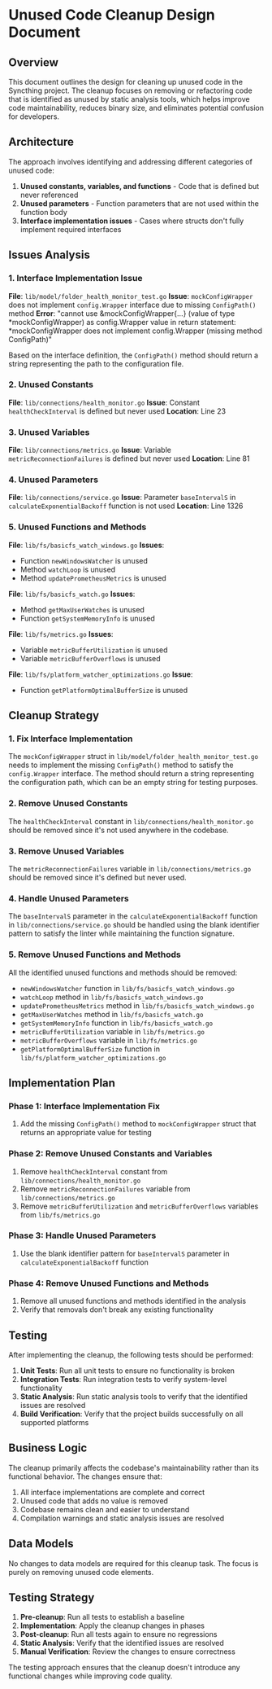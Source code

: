 # Unused Code Cleanup Design Document

## Overview

This document outlines the design for cleaning up unused code in the Syncthing project. The cleanup focuses on removing or refactoring code that is identified as unused by static analysis tools, which helps improve code maintainability, reduces binary size, and eliminates potential confusion for developers.

## Architecture

The approach involves identifying and addressing different categories of unused code:

1. **Unused constants, variables, and functions** - Code that is defined but never referenced
2. **Unused parameters** - Function parameters that are not used within the function body
3. **Interface implementation issues** - Cases where structs don't fully implement required interfaces

## Issues Analysis

### 1. Interface Implementation Issue

**File**: `lib/model/folder_health_monitor_test.go`
**Issue**: `mockConfigWrapper` does not implement `config.Wrapper` interface due to missing `ConfigPath()` method
**Error**: "cannot use &mockConfigWrapper{…} (value of type *mockConfigWrapper) as config.Wrapper value in return statement: *mockConfigWrapper does not implement config.Wrapper (missing method ConfigPath)"

Based on the interface definition, the `ConfigPath()` method should return a string representing the path to the configuration file.

### 2. Unused Constants

**File**: `lib/connections/health_monitor.go`
**Issue**: Constant `healthCheckInterval` is defined but never used
**Location**: Line 23

### 3. Unused Variables

**File**: `lib/connections/metrics.go`
**Issue**: Variable `metricReconnectionFailures` is defined but never used
**Location**: Line 81

### 4. Unused Parameters

**File**: `lib/connections/service.go`
**Issue**: Parameter `baseIntervalS` in `calculateExponentialBackoff` function is not used
**Location**: Line 1326

### 5. Unused Functions and Methods

**File**: `lib/fs/basicfs_watch_windows.go`
**Issues**:
- Function `newWindowsWatcher` is unused
- Method `watchLoop` is unused
- Method `updatePrometheusMetrics` is unused

**File**: `lib/fs/basicfs_watch.go`
**Issues**:
- Method `getMaxUserWatches` is unused
- Function `getSystemMemoryInfo` is unused

**File**: `lib/fs/metrics.go`
**Issues**:
- Variable `metricBufferUtilization` is unused
- Variable `metricBufferOverflows` is unused

**File**: `lib/fs/platform_watcher_optimizations.go`
**Issue**:
- Function `getPlatformOptimalBufferSize` is unused

## Cleanup Strategy

### 1. Fix Interface Implementation

The `mockConfigWrapper` struct in `lib/model/folder_health_monitor_test.go` needs to implement the missing `ConfigPath()` method to satisfy the `config.Wrapper` interface. The method should return a string representing the configuration path, which can be an empty string for testing purposes.

### 2. Remove Unused Constants

The `healthCheckInterval` constant in `lib/connections/health_monitor.go` should be removed since it's not used anywhere in the codebase.

### 3. Remove Unused Variables

The `metricReconnectionFailures` variable in `lib/connections/metrics.go` should be removed since it's defined but never used.

### 4. Handle Unused Parameters

The `baseIntervalS` parameter in the `calculateExponentialBackoff` function in `lib/connections/service.go` should be handled using the blank identifier pattern to satisfy the linter while maintaining the function signature.

### 5. Remove Unused Functions and Methods

All the identified unused functions and methods should be removed:
- `newWindowsWatcher` function in `lib/fs/basicfs_watch_windows.go`
- `watchLoop` method in `lib/fs/basicfs_watch_windows.go`
- `updatePrometheusMetrics` method in `lib/fs/basicfs_watch_windows.go`
- `getMaxUserWatches` method in `lib/fs/basicfs_watch.go`
- `getSystemMemoryInfo` function in `lib/fs/basicfs_watch.go`
- `metricBufferUtilization` variable in `lib/fs/metrics.go`
- `metricBufferOverflows` variable in `lib/fs/metrics.go`
- `getPlatformOptimalBufferSize` function in `lib/fs/platform_watcher_optimizations.go`

## Implementation Plan

### Phase 1: Interface Implementation Fix
1. Add the missing `ConfigPath()` method to `mockConfigWrapper` struct that returns an appropriate value for testing

### Phase 2: Remove Unused Constants and Variables
1. Remove `healthCheckInterval` constant from `lib/connections/health_monitor.go`
2. Remove `metricReconnectionFailures` variable from `lib/connections/metrics.go`
3. Remove `metricBufferUtilization` and `metricBufferOverflows` variables from `lib/fs/metrics.go`

### Phase 3: Handle Unused Parameters
1. Use the blank identifier pattern for `baseIntervalS` parameter in `calculateExponentialBackoff` function

### Phase 4: Remove Unused Functions and Methods
1. Remove all unused functions and methods identified in the analysis
2. Verify that removals don't break any existing functionality

## Testing

After implementing the cleanup, the following tests should be performed:

1. **Unit Tests**: Run all unit tests to ensure no functionality is broken
2. **Integration Tests**: Run integration tests to verify system-level functionality
3. **Static Analysis**: Run static analysis tools to verify that the identified issues are resolved
4. **Build Verification**: Verify that the project builds successfully on all supported platforms

## Business Logic

The cleanup primarily affects the codebase's maintainability rather than its functional behavior. The changes ensure that:

1. All interface implementations are complete and correct
2. Unused code that adds no value is removed
3. Codebase remains clean and easier to understand
4. Compilation warnings and static analysis issues are resolved

## Data Models

No changes to data models are required for this cleanup task. The focus is purely on removing unused code elements.

## Testing Strategy

1. **Pre-cleanup**: Run all tests to establish a baseline
2. **Implementation**: Apply the cleanup changes in phases
3. **Post-cleanup**: Run all tests again to ensure no regressions
4. **Static Analysis**: Verify that the identified issues are resolved
5. **Manual Verification**: Review the changes to ensure correctness

The testing approach ensures that the cleanup doesn't introduce any functional changes while improving code quality.


















































